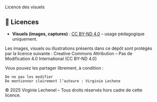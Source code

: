 Licence des visuels

## 🧾 Licences


- **Visuels (images, captures)** : [CC BY-ND 4.0](./Licence-visuels.md) – usage pédagogique uniquement.

Les images, visuels ou illustrations présents dans ce dépôt sont protégés par la licence suivante : Creative Commons Attribution – Pas de Modification 4.0 International (CC BY-ND 4.0)

Vous pouvez les partager librement, à condition :

    De ne pas les modifier
    De mentionner clairement l’auteure : Virginie Lechene

© 2025 Virginie Lechenel – Tous droits réservés hors cadre de cette licence.
